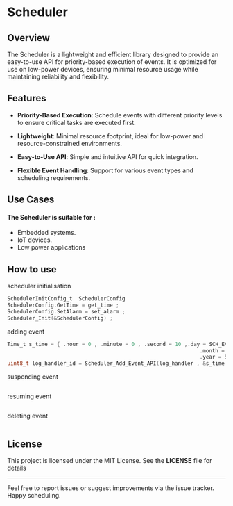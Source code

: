 # Scheduler 

## Overview
The Scheduler is a lightweight and efficient library designed to provide an easy-to-use API for priority-based execution of events. It is optimized for use on low-power devices, ensuring minimal resource usage while maintaining reliability and flexibility.

## Features 

- **Priority-Based Execution**: Schedule events with different priority levels to ensure critical tasks are executed first.

- **Lightweight**: Minimal resource footprint, ideal for low-power and resource-constrained environments.

- **Easy-to-Use API**: Simple and intuitive API for quick integration.

- **Flexible Event Handling**: Support for various event types and scheduling requirements.

## Use Cases
#### The Scheduler is suitable for :
- Embedded systems.
- IoT devices.
- Low power applications 
## How to use 
scheduler initialisation
``` c
SchedulerInitConfig_t  SchedulerConfig
SchedulerConfig.GetTime = get_time ;
SchedulerConfig.SetAlarm = set_alarm ;
Scheduler_Init(&SchedulerConfig) ;
```
adding event 
``` c
Time_t s_time = { .hour = 0 , .minute = 0 , .second = 10 ,.day = SCH_EVERY_DAY ,
  	  	  	  	  	  	  	  	  	  	  	  	  	  	      .month = SCH_EVERY_MONTH ,
  	  	  	  	  	  	  	  	  	  	  	  	  	  	      .year = SCH_EVERY_YEAR } ;
uint8_t log_handler_id = Scheduler_Add_Event_API(log_handler , &s_time , SCH_REPETITION_INF , 6 , Priority_Low, NULL);
```
suspending event
``` c:examples/main.c [36-36]

```
resuming event
``` c:examples/main.c [40-40]

```
deleting event
``` c:examples/main.c [44-44]

```
## License
This project is licensed under the MIT License. See the **LICENSE** file for details

--- 

Feel free to report issues or suggest improvements via the issue tracker.
Happy scheduling.